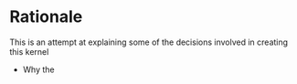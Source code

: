# Rationale
This is an attempt at explaining some of the decisions involved in creating this
kernel

- Why the  
